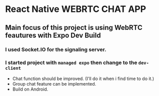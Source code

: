 # React Native WEBRTC CHAT APP

## Main focus of this project is using WebRTC feautures with Expo Dev Build
### I used Socket.IO for the signaling server.
### I started project with `managed expo` then change to the `dev-client`

* Chat function should be improved. (I'll do it when i find time to do it.)
* Group chat feature can be implemented. 
* Build on Android. 

